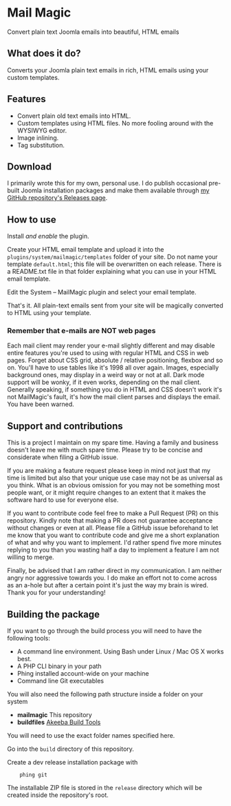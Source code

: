 # Mail Magic

Convert plain text Joomla emails into beautiful, HTML emails

## What does it do?

Converts your Joomla plain text emails in rich, HTML emails using your custom templates.

## Features

* Convert plain old text emails into HTML.
* Custom templates using HTML files. No more fooling around with the WYSIWYG editor.
* Image inlining.
* Tag substitution.

## Download

I primarily wrote this for my own, personal use. I do publish occasional pre-built Joomla installation packages and make them available through [my GitHub repository's Releases page](https://github.com/nikosdion/mailmagic/releases).

## How to use

Install _and enable_ the plugin. 

Create your HTML email template and upload it into the `plugins/system/mailmagic/templates` folder of your site. Do not name your template `default.html`; this file will be overwritten on each release. There is a README.txt file in that folder explaining what you can use in your HTML email template.

Edit the System – MailMagic plugin and select your email template.

That's it. All plain-text emails sent from your site will be magically converted to HTML using your template.

### Remember that e-mails are NOT web pages

Each mail client may render your e-mail slightly different and may disable entire features you're used to using with regular HTML and CSS in web pages. Forget about CSS grid, absolute / relative positioning, flexbox and so on. You'll have to use tables like it's 1998 all over again. Images, especially background ones, may display in a weird way or not at all. Dark mode support will be wonky, if it even works, depending on the mail client. Generally speaking, if something you do in HTML and CSS doesn't work it's not MailMagic's fault, it's how the mail client parses and displays the email. You have been warned.

## Support and contributions

This is a project I maintain on my spare time. Having a family and business doesn't leave me with much spare time. Please try to be concise and considerate when filing a GitHub issue.

If you are making a feature request please keep in mind not just that my time is limited but also that your unique use case may not be as universal as you think. What is an obvious omission for you may not be something most people want, or it might require changes to an extent that it makes the software hard to use for everyone else.

If you want to contribute code feel free to make a Pull Request (PR) on this repository. Kindly note that making a PR does not guarantee acceptance without changes or even at all. Please file a GitHub issue beforehand to let me know that you want to contribute code and give me a short explanation of what and why you want to implement. I'd rather spend five more minutes replying to you than you wasting half a day to implement a feature I am not willing to merge.

Finally, be advised that I am rather direct in my communication. I am neither angry nor aggressive towards you. I do make an effort not to come across as an a-hole but after a certain point it's just the way my brain is wired. Thank you for your understanding!

## Building the package

If you want to go through the build process you will need to have the following tools:

* A command line environment. Using Bash under Linux / Mac OS X works best.
* A PHP CLI binary in your path
* Phing installed account-wide on your machine
* Command line Git executables

You will also need the following path structure inside a folder on your system

* **mailmagic** This repository
* **buildfiles** [Akeeba Build Tools](https://github.com/akeeba/buildfiles)

You will need to use the exact folder names specified here.

Go into the `build` directory of this repository.

Create a dev release installation package with

		phing git
		
The installable ZIP file is stored in the `release` directory which will be created inside the repository's root.